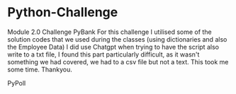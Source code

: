 # Python-Challenge
Module 2.0 Challenge
PyBank
For this challenge I utilised some of the solution codes that we used during the classes (using dictionaries and also the Employee Data)
I did use Chatgpt when trying to have the script also write to a txt file, I found this part particularly difficult, as it wasn't something we had covered, we had to a csv file but not a text. This took me some time. 
Thankyou.

PyPoll
